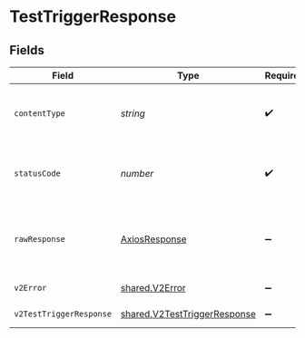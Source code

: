 # TestTriggerResponse


## Fields

| Field                                                                        | Type                                                                         | Required                                                                     | Description                                                                  |
| ---------------------------------------------------------------------------- | ---------------------------------------------------------------------------- | ---------------------------------------------------------------------------- | ---------------------------------------------------------------------------- |
| `contentType`                                                                | *string*                                                                     | :heavy_check_mark:                                                           | HTTP response content type for this operation                                |
| `statusCode`                                                                 | *number*                                                                     | :heavy_check_mark:                                                           | HTTP response status code for this operation                                 |
| `rawResponse`                                                                | [AxiosResponse](https://axios-http.com/docs/res_schema)                      | :heavy_minus_sign:                                                           | Raw HTTP response; suitable for custom response parsing                      |
| `v2Error`                                                                    | [shared.V2Error](../../models/shared/v2error.md)                             | :heavy_minus_sign:                                                           | General error                                                                |
| `v2TestTriggerResponse`                                                      | [shared.V2TestTriggerResponse](../../models/shared/v2testtriggerresponse.md) | :heavy_minus_sign:                                                           | Test a trigger                                                               |